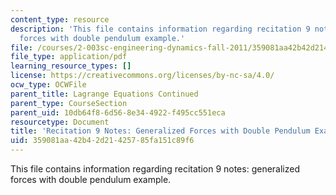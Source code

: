 ```yaml
---
content_type: resource
description: 'This file contains information regarding recitation 9 notes: generalized
  forces with double pendulum example.'
file: /courses/2-003sc-engineering-dynamics-fall-2011/359081aa42b42d21425785fa151c89f6_MIT2_003SCF11_rec9notes1.pdf
file_type: application/pdf
learning_resource_types: []
license: https://creativecommons.org/licenses/by-nc-sa/4.0/
ocw_type: OCWFile
parent_title: Lagrange Equations Continued
parent_type: CourseSection
parent_uid: 10db64f8-6d56-8e34-4922-f495cc551eca
resourcetype: Document
title: 'Recitation 9 Notes: Generalized Forces with Double Pendulum Example '
uid: 359081aa-42b4-2d21-4257-85fa151c89f6
---
```

This file contains information regarding recitation 9 notes: generalized forces with double pendulum example.